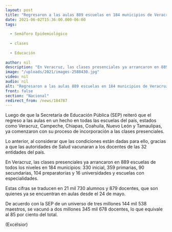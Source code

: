 ```yaml
---
layout: post
title: "Regresaron a las aulas 889 escuelas en 184 municipios de Veracruz"
date: 2021-06-02T15:36:00.000-06:00
tags:
  
  - Semáforo Epidemiológico
  
  - clases
  
  - Educación
  
author: nil
description: "En Veracruz, las clases presenciales ya arrancaron en 889 escuelas de todos los niveles en 184 municipios: 330 inicial, 359 primarias, 90 secundarias, 104 preparatorias y 16 universidades"
image: "/uploads/2021/images-2588430.jpg"
video: nil
audio: nil
alt: "Regresaron a las aulas 889 escuelas en 184 municipios de Veracruz"
front: false
section: "Nacional"
redirect_from: /news/184787
---
```


Luego de que la Secretaría de Educación Pública (SEP) reiteró que el regreso a las aulas en un hecho en todas las escuelas del país, estados como Veracruz, Campeche, Chiapas, Coahuila, Nuevo León y Tamaulipas, ya comenzaron con su proceso de incorporación a las clases presenciales.

Lo anterior, al considerar que las condiciones están dadas para ello, gracias a que las autoridades de Salud vacunaran a los docentes de las 32 entidades del país.

En Veracruz, las clases presenciales ya arrancaron en 889 escuelas de todos los niveles en 184 municipios: 330 inicial, 359 primarias, 90 secundarias, 104 preparatorias y 16 universidades y escuelas con especialidades.

Estas cifras se traducen en 21 mil 730 alumnos y 879 docentes, que son quienes ya se encuentran en aulas desde el 24 de mayo.

De acuerdo con la SEP de un universo de tres millones 144 mil 538 maestros, se vacunó a dos millones 345 mil 678 docentes, lo que equivale al 85 por ciento del total.

(Excélsior)